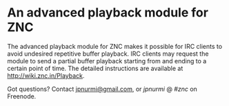 An advanced playback module for ZNC
===================================

The advanced playback module for ZNC makes it possible for IRC clients
to avoid undesired repetitive buffer playback. IRC clients may request
the module to send a partial buffer playback starting from and ending
to a certain point of time. The detailed instructions are available at
http://wiki.znc.in/Playback.

Got questions? Contact jpnurmi@gmail.com, or *jpnurmi* @ *#znc* on Freenode.
